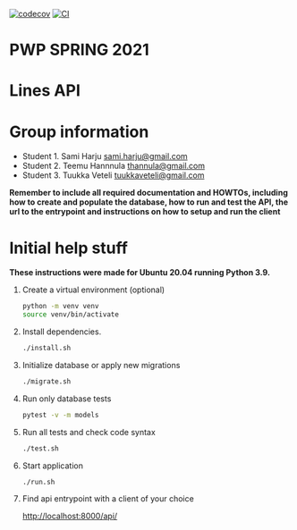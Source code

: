 [![codecov](https://codecov.io/gh/samharju/PWP/branch/master/graph/badge.svg?token=6RCP3VWOJJ)](https://codecov.io/gh/samharju/PWP)
[![CI](https://github.com/samharju/PWP/actions/workflows/main.yml/badge.svg)](https://github.com/samharju/PWP/actions/workflows/main.yml)
# PWP SPRING 2021
# Lines API
# Group information
* Student 1. Sami Harju sami.harju@gmail.com
* Student 2. Teemu Hannnula thannula@gmail.com
* Student 3. Tuukka Veteli tuukkaveteli@gmail.com

__Remember to include all required documentation and HOWTOs, including how to create and populate the database, how to run and test the API, the url to the entrypoint and instructions on how to setup and run the client__

# Initial help stuff

__These instructions were made for Ubuntu 20.04 running Python 3.9.__   
1. Create a virtual environment (optional)
    ```bash
    python -m venv venv
    source venv/bin/activate
    ```
   
2. Install dependencies.
    ```bash
    ./install.sh
    ```
3. Initialize database or apply new migrations
    ```bash
    ./migrate.sh
    ```
4. Run only database tests
    ```bash
    pytest -v -m models
    ```
5. Run all tests and check code syntax
    ```bash
    ./test.sh
    ```
6. Start application
    ```bash
    ./run.sh
    ```
7. Find api entrypoint with a client of your choice
    
    [http://localhost:8000/api/](http://localhost:8000/api/)
    
